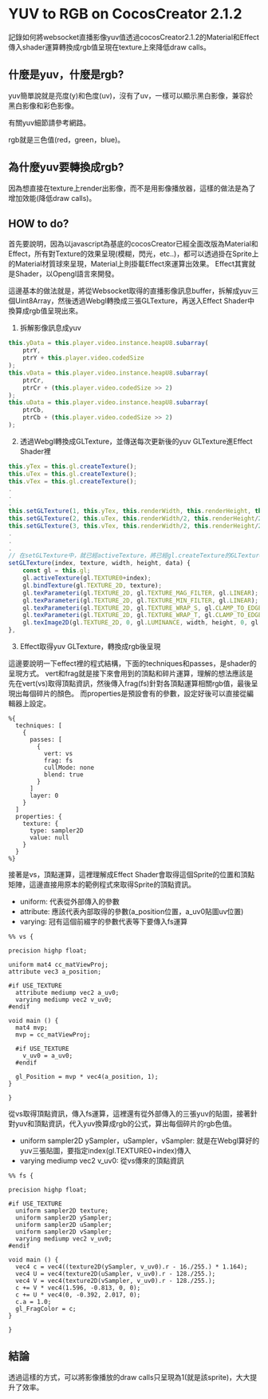 # YUV to RGB on CocosCreator 2.1.2

記錄如何將websocket直播影像yuv值透過cocosCreator2.1.2的Material和Effect傳入shader運算轉換成rgb值呈現在texture上來降低draw calls。

## 什麼是yuv，什麼是rgb?

yuv簡單說就是亮度(y)和色度(uv)，沒有了uv，一樣可以顯示黑白影像，兼容於黑白影像和彩色影像。

有關yuv細節請參考網路。

rgb就是三色值(red，green，blue)。

## 為什麼yuv要轉換成rgb?

因為想直接在texture上render出影像，而不是用影像播放器，這樣的做法是為了增加效能(降低draw calls)。

## HOW to do?

首先要說明，因為以javascript為基底的cocosCreator已經全面改版為Material和Effect，所有對Texture的效果呈現(模糊，閃光，etc..)，都可以透過掛在Sprite上的Material材質球來呈現，Material上則掛載Effect來運算出效果。
Effect其實就是Shader，以Opengl語言來開發。

這邊基本的做法就是，將從Websocket取得的直播影像訊息buffer，拆解成yuv三個Uint8Array，然後透過Webgl轉換成三張GLTexture，再送入Effect Shader中換算成rgb值呈現出來。

1. 拆解影像訊息成yuv

```javascript
this.yData = this.player.video.instance.heapU8.subarray(
    ptrY,
    ptrY + this.player.video.codedSize
);
this.vData = this.player.video.instance.heapU8.subarray(
    ptrCr,
    ptrCr + (this.player.video.codedSize >> 2)
);
this.uData = this.player.video.instance.heapU8.subarray(
    ptrCb,
    ptrCb + (this.player.video.codedSize >> 2)
);
```

2. 透過Webgl轉換成GLTexture，並傳送每次更新後的yuv GLTexture進Effect Shader裡
```javascript
this.yTex = this.gl.createTexture();
this.uTex = this.gl.createTexture();
this.vTex = this.gl.createTexture();
.
.
.
this.setGLTexture(1, this.yTex, this.renderWidth, this.renderHeight, this.yData);
this.setGLTexture(2, this.uTex, this.renderWidth/2, this.renderHeight/2,this.uData);
this.setGLTexture(3, this.vTex, this.renderWidth/2, this.renderHeight/2,this.vData);
.
.
.
// 在setGLTexture中，就已經activeTexture，將已經gl.createTexture的GLTexture轉送到該sprite的material的effect裡(如果有設定的話)
setGLTexture(index, texture, width, height, data) {
    const gl = this.gl;
    gl.activeTexture(gl.TEXTURE0+index);
    gl.bindTexture(gl.TEXTURE_2D, texture);
    gl.texParameteri(gl.TEXTURE_2D, gl.TEXTURE_MAG_FILTER, gl.LINEAR);
    gl.texParameteri(gl.TEXTURE_2D, gl.TEXTURE_MIN_FILTER, gl.LINEAR);
    gl.texParameteri(gl.TEXTURE_2D, gl.TEXTURE_WRAP_S, gl.CLAMP_TO_EDGE);
    gl.texParameteri(gl.TEXTURE_2D, gl.TEXTURE_WRAP_T, gl.CLAMP_TO_EDGE);
    gl.texImage2D(gl.TEXTURE_2D, 0, gl.LUMINANCE, width, height, 0, gl.LUMINANCE, gl.UNSIGNED_BYTE, data);
},
```
3. Effect取得yuv GLTexture，轉換成rgb後呈現

這邊要說明一下effect裡的程式結構，下面的techniques和passes，是shader的呈現方式。
vert和frag就是接下來會用到的頂點和碎片運算，理解的想法應該是先在vert(vs)取得頂點資訊，然後傳入frag(fs)針對各頂點運算相關rgb值，最後呈現出每個碎片的顏色。
而properties是預設會有的參數，設定好後可以直接從編輯器上設定。
```
%{
  techniques: [
    {
      passes: [
        {
          vert: vs
          frag: fs
          cullMode: none
          blend: true
        }
      ]
      layer: 0
    }
  ]
  properties: {
    texture: {
      type: sampler2D
      value: null
    }
  }
%}

```
接著是vs，頂點運算，這裡理解成Effect Shader會取得這個Sprite的位置和頂點矩陣，這邊直接用原本的範例程式來取得Sprite的頂點資訊。
- uniform: 代表從外部傳入的參數
- attribute: 應該代表內部取得的參數(a_position位置，a_uv0貼圖uv位置)
- varying: 冠有這個前綴字的參數代表等下要傳入fs運算

```
%% vs {

precision highp float;

uniform mat4 cc_matViewProj;
attribute vec3 a_position;

#if USE_TEXTURE
  attribute mediump vec2 a_uv0;
  varying mediump vec2 v_uv0;
#endif

void main () {
  mat4 mvp;
  mvp = cc_matViewProj;

  #if USE_TEXTURE
    v_uv0 = a_uv0;
  #endif

  gl_Position = mvp * vec4(a_position, 1);
}

}
```
從vs取得頂點資訊，傳入fs運算，這裡還有從外部傳入的三張yuv的貼圖，接著針對yuv和頂點資訊，代入yuv換算成rgb的公式，算出每個碎片的rgb色值。
- uniform sampler2D ySampler，uSampler，vSampler: 就是在Webgl算好的yuv三張貼圖，要指定index(gl.TEXTURE0+index)傳入
- varying mediump vec2 v_uv0: 從vs傳來的頂點資訊
```
%% fs {

precision highp float;

#if USE_TEXTURE
  uniform sampler2D texture;
  uniform sampler2D ySampler;
  uniform sampler2D uSampler;
  uniform sampler2D vSampler;
  varying mediump vec2 v_uv0;
#endif

void main () {
  vec4 c = vec4((texture2D(ySampler, v_uv0).r - 16./255.) * 1.164);
  vec4 U = vec4(texture2D(uSampler, v_uv0).r - 128./255.);
  vec4 V = vec4(texture2D(vSampler, v_uv0).r - 128./255.);
  c += V * vec4(1.596, -0.813, 0, 0);
  c += U * vec4(0, -0.392, 2.017, 0);
  c.a = 1.0;
  gl_FragColor = c;
}

}
```
## 結論

透過這樣的方式，可以將影像播放的draw calls只呈現為1(就是該sprite)，大大提升了效率。





